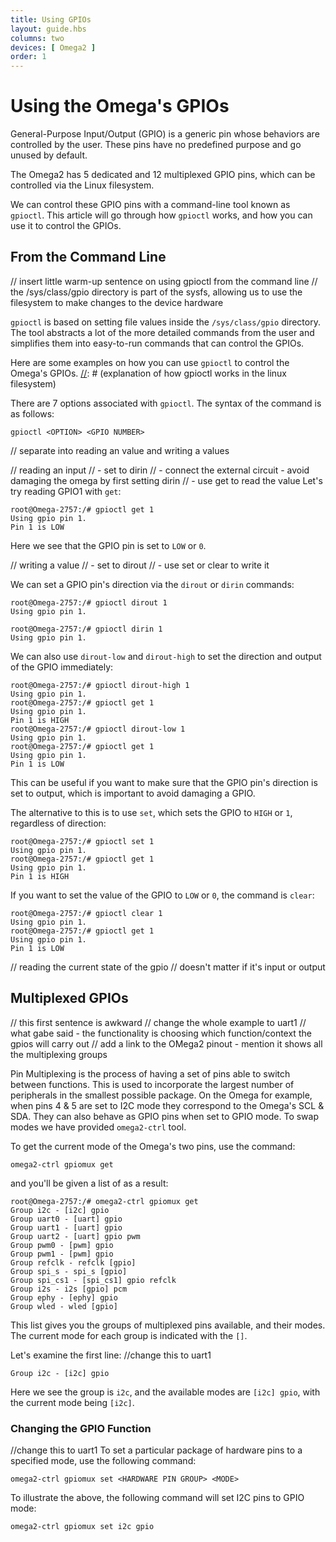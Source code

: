 ```yaml
---
title: Using GPIOs
layout: guide.hbs
columns: two
devices: [ Omega2 ]
order: 1
---
```


# Using the Omega's GPIOs

General-Purpose Input/Output (GPIO) is a generic pin whose behaviors are controlled by the user. These pins have no predefined purpose and go unused by default.

The Omega2 has 5 dedicated and 12 multiplexed GPIO pins, which can be controlled via the Linux filesystem.

We can control these GPIO pins with a command-line tool known as `gpioctl`. This article will go through how `gpioctl` works, and how you can use it to control the GPIOs.




## From the Command Line

// insert little warm-up sentence on using gpioctl from the command line
// the /sys/class/gpio directory is part of the sysfs, allowing us to use the filesystem to make changes to the device hardware

`gpioctl` is based on setting file values inside the `/sys/class/gpio` directory. The tool abstracts a lot of the more detailed commands from the user and simplifies them into easy-to-run commands that can control the GPIOs.

Here are some examples on how you can use `gpioctl` to control the Omega's GPIOs.
[//]: # (explanation of how gpioctl works in the linux filesystem)


There are 7 options associated with `gpioctl`. The syntax of the command is as follows:

```
gpioctl <OPTION> <GPIO NUMBER>
```

// separate into reading an value and writing a values

// reading an input
//  - set to dirin
//  - connect the external circuit - avoid damaging the omega by first setting dirin
//  - use get to read the value
Let's try reading GPIO1 with `get`:

```
root@Omega-2757:/# gpioctl get 1
Using gpio pin 1.
Pin 1 is LOW
```

Here we see that the GPIO pin is set to `LOW` or `0`.

// writing a value
//  - set to dirout
//  - use set or clear to write it

We can set a GPIO pin's direction via the `dirout` or `dirin` commands:

```
root@Omega-2757:/# gpioctl dirout 1
Using gpio pin 1.
```

```
root@Omega-2757:/# gpioctl dirin 1
Using gpio pin 1.
```

We can also use `dirout-low` and `dirout-high` to set the direction and output of the GPIO immediately:

```
root@Omega-2757:/# gpioctl dirout-high 1
Using gpio pin 1.
root@Omega-2757:/# gpioctl get 1
Using gpio pin 1.
Pin 1 is HIGH
root@Omega-2757:/# gpioctl dirout-low 1
Using gpio pin 1.
root@Omega-2757:/# gpioctl get 1
Using gpio pin 1.
Pin 1 is LOW
```

This can be useful if you want to make sure that the GPIO pin's direction is set to output, which is important to avoid damaging a GPIO.

The alternative to this is to use `set`, which sets the GPIO to `HIGH` or `1`, regardless of direction:

```
root@Omega-2757:/# gpioctl set 1
Using gpio pin 1.
root@Omega-2757:/# gpioctl get 1
Using gpio pin 1.
Pin 1 is HIGH
```


If you want to set the value of the GPIO to `LOW` or `0`, the command is `clear`:

```
root@Omega-2757:/# gpioctl clear 1
Using gpio pin 1.
root@Omega-2757:/# gpioctl get 1
Using gpio pin 1.
Pin 1 is LOW
```

// reading the current state of the gpio
// doesn't matter if it's input or output

## Multiplexed GPIOs

[//]: # (brief explanation of multiplexing)

// this first sentence is awkward
// change the whole example to uart1
// what gabe said - the functionality is choosing which function/context the gpios will carry out
// add a link to the OMega2 pinout - mention it shows all the multiplexing groups

Pin Multiplexing is the process of having a set of pins able to switch between functions. This is used to incorporate the largest number of peripherals in the smallest possible package. On the Omega for example, when pins 4 & 5 are set to I2C mode they correspond to the Omega's SCL & SDA. They can also behave as GPIO pins when set to GPIO mode. To swap modes we have provided `omega2-ctrl` tool.

To get the current mode of the Omega's two pins, use the command:

```
omega2-ctrl gpiomux get
```

and you'll be given a list of as a result:

```
root@Omega-2757:/# omega2-ctrl gpiomux get
Group i2c - [i2c] gpio
Group uart0 - [uart] gpio
Group uart1 - [uart] gpio
Group uart2 - [uart] gpio pwm
Group pwm0 - [pwm] gpio
Group pwm1 - [pwm] gpio
Group refclk - refclk [gpio]
Group spi_s - spi_s [gpio]
Group spi_cs1 - [spi_cs1] gpio refclk
Group i2s - i2s [gpio] pcm
Group ephy - [ephy] gpio
Group wled - wled [gpio]
```

This list gives you the groups of multiplexed pins available, and their modes. The current mode for each group is indicated with the `[]`.

Let's examine the first line:
//change this to uart1
```
Group i2c - [i2c] gpio
```

Here we see the group is `i2c`, and the available modes are `[i2c] gpio`, with the current mode being `[i2c]`.

### Changing the GPIO Function
//change this to uart1
To set a particular package of hardware pins to a specified mode, use the following command:

```
omega2-ctrl gpiomux set <HARDWARE PIN GROUP> <MODE>
```

To illustrate the above, the following command will set I2C pins to GPIO mode:

```
omega2-ctrl gpiomux set i2c gpio
```
